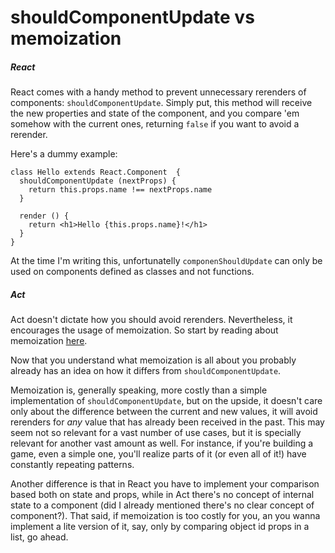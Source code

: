 # shouldComponentUpdate vs memoization

##### React

React comes with a handy method to prevent unnecessary rerenders of components:
`shouldComponentUpdate`. Simply put, this method will receive the new
properties and state of the component, and you compare 'em somehow with the
current ones, returning `false` if you want to avoid a rerender.

Here's a dummy example:

```
class Hello extends React.Component  {
  shouldComponentUpdate (nextProps) {
    return this.props.name !== nextProps.name
  }

  render () {
    return <h1>Hello {this.props.name}!</h1>
  }
}
```

At the time I'm writing this, unfortunatelly `componenShouldUpdate` can only be
used on components defined as classes and not functions.

##### Act

Act doesn't dictate how you should avoid rerenders. Nevertheless, it encourages
the usage of memoization. So start by reading about memoization [here](../concepts/memoization.md).

Now that you understand what memoization is all about you probably already has
an idea on how it differs from `shouldComponentUpdate`.

Memoization is, generally speaking, more costly than a simple implementation of
`shouldComponentUpdate`, but on the upside, it doesn't care only about the
difference between the current and new values, it will avoid rerenders for
_any_ value that has already been received in the past. This may seem not so
relevant for a vast number of use cases, but it is specially relevant for
another vast amount as well. For instance, if you're building a game, even a
simple one, you'll realize parts of it (or even all of it!) have constantly
repeating patterns.

Another difference is that in React you have to implement your comparison based
both on state and props, while in Act there's no concept of internal state to a
component (did I already mentioned there's no clear concept of component?).
That said, if memoization is too costly for you, an you wanna implement a lite
version of it, say, only by comparing object id props in a list, go ahead.
